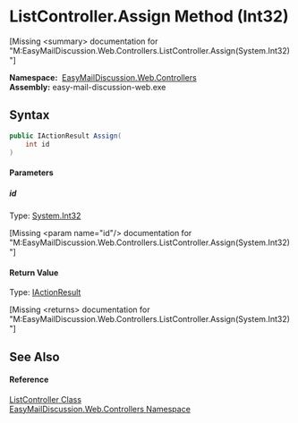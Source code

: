 ListController.Assign Method (Int32)
====================================

[Missing &lt;summary> documentation for "M:EasyMailDiscussion.Web.Controllers.ListController.Assign(System.Int32)"]


  **Namespace:**  [EasyMailDiscussion.Web.Controllers][1]  
  **Assembly:** easy-mail-discussion-web.exe

Syntax
------

```csharp
public IActionResult Assign(
	int id
)
```

#### Parameters

##### *id*
Type: [System.Int32][2]  

[Missing &lt;param name="id"/> documentation for "M:EasyMailDiscussion.Web.Controllers.ListController.Assign(System.Int32)"]


#### Return Value
Type: [IActionResult][3]  

[Missing &lt;returns> documentation for "M:EasyMailDiscussion.Web.Controllers.ListController.Assign(System.Int32)"]


See Also
--------

#### Reference
[ListController Class][4]  
[EasyMailDiscussion.Web.Controllers Namespace][1]  

[1]: ../README.md
[2]: https://docs.microsoft.com/dotnet/api/system.int32
[3]: https://docs.microsoft.com/dotnet/api/microsoft.aspnetcore.mvc.iactionresult
[4]: README.md